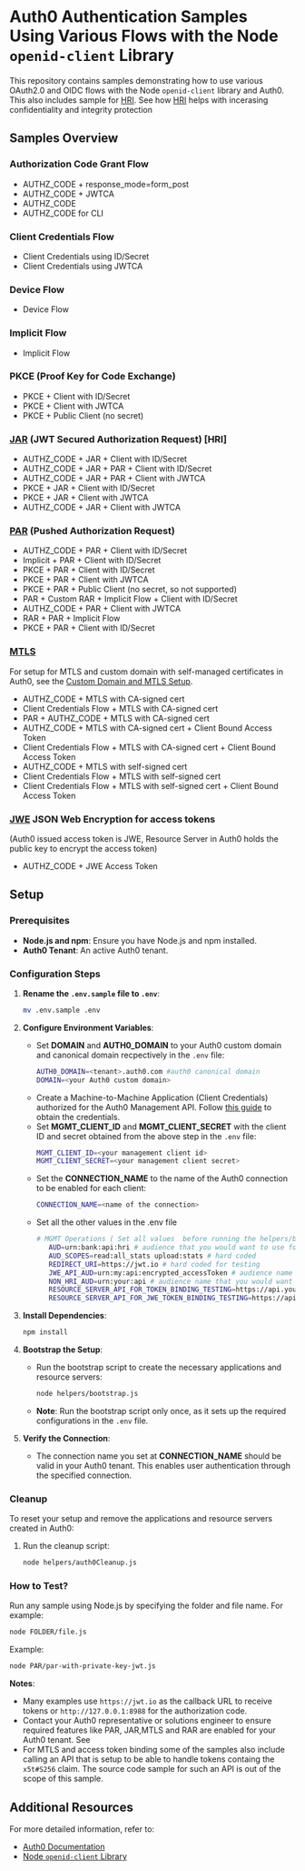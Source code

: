 # Auth0 Authentication Samples Using Various Flows with the Node `openid-client` Library

This repository contains samples demonstrating how to use various OAuth2.0 and OIDC flows with the Node `openid-client` library and Auth0. This also includes sample for [HRI](https://auth0.com/docs/secure/highly-regulated-identity). See how [HRI](https://auth0.com/docs/secure/highly-regulated-identity#confidentiality-and-integrity-protection) helps with incerasing confidentiality and integrity protection 

## Samples Overview

### Authorization Code Grant Flow
- AUTHZ_CODE + response_mode=form_post
- AUTHZ_CODE + JWTCA
- AUTHZ_CODE
- AUTHZ_CODE for CLI

### Client Credentials Flow
- Client Credentials using ID/Secret
- Client Credentials using JWTCA

### Device Flow
- Device Flow

### Implicit Flow
- Implicit Flow

### PKCE (Proof Key for Code Exchange)
- PKCE + Client with ID/Secret
- PKCE + Client with JWTCA
- PKCE + Public Client (no secret)

### [JAR](https://auth0.com/docs/secure/highly-regulated-identity#jwt-secured-authorization-request-jar-) (JWT Secured Authorization Request) [HRI]
- AUTHZ_CODE + JAR + Client with ID/Secret
- AUTHZ_CODE + JAR + PAR + Client with ID/Secret
- AUTHZ_CODE + JAR + PAR + Client with JWTCA
- PKCE + JAR + Client with ID/Secret
- PKCE + JAR + Client with JWTCA
- AUTHZ_CODE + JAR + Client with JWTCA

### [PAR](https://auth0.com/docs/secure/highly-regulated-identity#pushed-authorization-requests-par-) (Pushed Authorization Request)
- AUTHZ_CODE + PAR + Client with ID/Secret
- Implicit + PAR + Client with ID/Secret
- PKCE + PAR + Client with ID/Secret
- PKCE + PAR + Client with JWTCA
- PKCE + PAR + Public Client (no secret, so not supported)
- PAR + Custom RAR + Implicit Flow + Client with ID/Secret
- AUTHZ_CODE + PAR + Client with JWTCA
- RAR + PAR + Implicit Flow
- PKCE + PAR + Client with ID/Secret

### [MTLS](https://auth0.com/docs/secure/highly-regulated-identity#stronger-application-authentication)
For setup for MTLS and custom domain with self-managed certificates in Auth0, see the [Custom Domain and MTLS Setup](MTLS/AUTH0_REVERSE_PROXY_SETUP/README.md).
- AUTHZ_CODE + MTLS with CA-signed cert
- Client Credentials Flow + MTLS with CA-signed cert
- PAR + AUTHZ_CODE + MTLS with CA-signed cert
- AUTHZ_CODE + MTLS with CA-signed cert + Client Bound Access Token
- Client Credentials Flow + MTLS with CA-signed cert + Client Bound Access Token
- AUTHZ_CODE + MTLS with self-signed cert
- Client Credentials Flow + MTLS with self-signed cert
- Client Credentials Flow + MTLS with self-signed cert + Client Bound Access Token

### [JWE](https://auth0.com/docs/secure/highly-regulated-identity#protect-sensitive-data-in-access-tokens) JSON Web Encryption for access tokens
(Auth0 issued access token is JWE, Resource Server in Auth0 holds the public key to encrypt the access token)
- AUTHZ_CODE + JWE Access Token

## Setup

### Prerequisites
- **Node.js and npm**: Ensure you have Node.js and npm installed.
- **Auth0 Tenant**: An active Auth0 tenant.

### Configuration Steps

1. **Rename the `.env.sample` file to `.env`**:
   ```bash
   mv .env.sample .env
   ```

2. **Configure Environment Variables**:
   - Set **DOMAIN** and **AUTH0_DOMAIN** to your Auth0 custom domain and canonical domain recpectively in the `.env` file:
     ```bash
     AUTH0_DOMAIN=<tenant>.auth0.com #auth0 canonical domain
     DOMAIN=<your Auth0 custom domain>
     ```
   - Create a Machine-to-Machine Application (Client Credentials) authorized for the Auth0 Management API. Follow [this guide](https://auth0.com/docs/secure/tokens/access-tokens/get-management-api-access-tokens-for-testing) to obtain the credentials.
   - Set **MGMT_CLIENT_ID** and **MGMT_CLIENT_SECRET** with the client ID and secret obtained from the above step in the `.env` file:
     ```bash
     MGMT_CLIENT_ID=<your management client id>
     MGMT_CLIENT_SECRET=<your management client secret>
     ```
   - Set the **CONNECTION_NAME** to the name of the Auth0 connection to be enabled for each client:
     ```bash
     CONNECTION_NAME=<name of the connection>
     ```
   - Set all the other values in the .env file
     ```bash
     # MGMT Operations ( Set all values  before running the helpers/bootstrap.js)
        AUD=urn:bank:api:hri # audience that you would want to use for the HRI API (this does not need to exist in auth0 as the bootstrapping process will create it )
        AUD_SCOPES=read:all_stats upload:stats # hard coded
        REDIRECT_URI=https://jwt.io # hard coded for testing
        JWE_API_AUD=urn:my:api:encrypted_accessToken # audience name that you would want to use for the API that expects access tokens to be encrypted (this does not need to exist in auth0 as the bootstrapping process will create it )
        NON_HRI_AUD=urn:your:api # audience name that you would want to use for the non HRI API (this does not need to exist in auth0 as the bootstrapping process will create it )
        RESOURCE_SERVER_API_FOR_TOKEN_BINDING_TESTING=https://api.yourdomain.com/mtls/protected #advanced - this is only needed for API Testing
        RESOURCE_SERVER_API_FOR_JWE_TOKEN_BINDING_TESTING=https://api.yourdomain.com/mtls/protected/jwe #advanced - this only needed for API testing
     ```



3. **Install Dependencies**:
   ```bash
   npm install
   ```

4. **Bootstrap the Setup**:
   - Run the bootstrap script to create the necessary applications and resource servers:
     ```bash
     node helpers/bootstrap.js
     ```
   - **Note**: Run the bootstrap script only once, as it sets up the required configurations in the `.env` file.

5. **Verify the Connection**:
   - The connection name you set at **CONNECTION_NAME** should be valid in your Auth0 tenant. This enables user authentication through the specified connection.

### Cleanup

To reset your setup and remove the applications and resource servers created in Auth0:

1. Run the cleanup script:
   ```bash
   node helpers/auth0Cleanup.js
   ```

### How to Test?

Run any sample using Node.js by specifying the folder and file name. For example:
```bash
node FOLDER/file.js
```
Example:
```bash
node PAR/par-with-private-key-jwt.js
```

**Notes**:
- Many examples use `https://jwt.io` as the callback URL to receive tokens or `http://127.0.0.1:8988` for the authorization code.
- Contact your Auth0 representative or solutions engineer to ensure required features like PAR, JAR,MTLS and RAR are enabled for your Auth0 tenant. See 
- For MTLS and access token binding some of the samples also include calling an API that is setup to be able to handle tokens containg the `x5t#S256` claim. The source code sample for such an API is out of the scope of this sample. 

## Additional Resources
For more detailed information, refer to:
- [Auth0 Documentation](https://auth0.com/docs)
- [Node `openid-client` Library](https://github.com/panva/node-openid-client)

